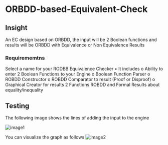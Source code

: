 # ORBDD-based-Equivalent-Check

## Insight

An EC design based on ORBDD, the input will be 2 Boolean functions and results will be ORBDD with Equivalence or Non Equivalence Results

### Requirememtns 

Select a name for your RODBB Equivalence Checker
• It includes
o Ability to enter 2 Boolean Functions to your Engine
o Boolean Function Parser
o ROBDD Constructor
o ROBDD Comparator to result (Proof or Disproof)
o Graphical Creator for results 2 Functions ROBDD and Formal Results about
equality/inequality


## Testing

The following image shows the lines of adding the input to the engine

![image1](https://user-images.githubusercontent.com/58190534/215322349-1555c052-19c0-412f-bfca-0308037f574b.png)

You can visualize the graph as follows
![image2](https://user-images.githubusercontent.com/58190534/215322395-40382fe2-fcec-49d4-9c43-8964f2c69c1c.png)
